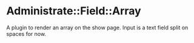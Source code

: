 # Administrate::Field::Array

A plugin to render an array on the show page. Input is a text field split on spaces for now.
